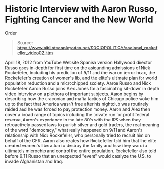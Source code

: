 # Historic Interview with Aaron Russo, Fighting Cancer and the New World 
Order

> Source: https://www.bibliotecapleyades.net/SOCIOPOLITICA/sociopol_rockefeller_video02.htm

April 18, 2012
from
YouTube Website
Spanish version
Hollywood director Russo goes in-depth for first
time on the astounding admissions of Nick Rockefeller, including his
prediction of
9/11 and the
war on terror hoax, the Rockefeller's creation of women's lib, and
the elite's ultimate plan for
world population reduction and a
microchipped
society.
Aaron Russo and Nick
Rockefeller
Aaron Russo joins Alex Jones for a fascinating sit-down in depth video
interview on a plethora of important subjects.
Aaron begins by describing
how the draconian and mafia tactics of Chicago police woke him up to the
fact that America wasn't free after his nightclub was routinely raided and
he was forced to pay protection money.
Aaron and Alex then cover a broad range of topics including the private run
for profit federal reserve, Aaron's experience in the late 80's with the IRS
when they retroactively passed laws to punish silver and gold traders, the
real meaning of the word "democracy," what really happened on 9/11 and
Aaron's relationship with Nick Rockefeller, who personally tried to recruit
him on behalf of the
CFR.
Aaron also relates how Rockefeller told him that the elite created women's
liberation to destroy the family and how they want to ultimately microchip
and control the entire population.
Rockefeller also told before 9/11 Russo
that an unexpected "event" would catalyze the U.S. to invade Afghanistan and
Iraq.
